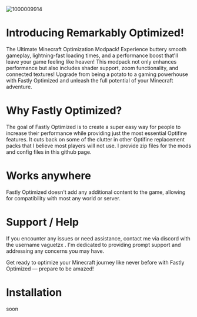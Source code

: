 ![1000009914](https://github.com/user-attachments/assets/58a7b3af-43a6-442b-8abb-aac51708a2d4)

# Introducing Remarkably Optimized!
The Ultimate Minecraft Optimization Modpack! Experience buttery smooth gameplay, lightning-fast loading times, and a performance boost that'll leave your game feeling like heaven! This modpack not only enhances performance but also includes shader support, zoom functionality, and connected textures! Upgrade from being a potato to a gaming powerhouse with Fastly Optimized and unleash the full potential of your Minecraft adventure.

# Why Fastly Optimized?
The goal of Fastly Optimized is to create a super easy way for people to increase their performance while providing just the most essential Optifine features. It cuts back on some of the clutter in other Optifine replacement packs that I believe most players will not use. I provide zip files for the mods and config files in this github page.

# Works anywhere
Fastly Optimized doesn't add any additional content to the game, allowing for compatibility with most any world or server.

# Support / Help
If you encounter any issues or need assistance, contact me via discord with the username vaguetzx . I'm dedicated to providing prompt support and addressing any concerns you may have.

Get ready to optimize your Minecraft journey like never before with Fastly Optimized — prepare to be amazed!

# Installation
soon
